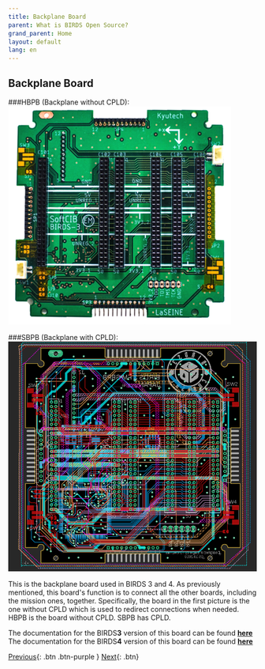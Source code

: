```yaml
---
title: Backplane Board
parent: What is BIRDS Open Source?
grand_parent: Home
layout: default
lang: en
---
```


## Backplane Board
###HBPB (Backplane without CPLD):
![Backplane Board Photo without CPLD](/assets/images/BPB-Board.png)

###SBPB (Backplane with CPLD):
![Backplane Board Photo with CPLD](/assets/images/SBPB-PCB.png)

This is the backplane board used in BIRDS 3 and 4. As previously mentioned, this board's function is to connect all the other boards, including the mission ones, together. Specifically, the board in the first picture is the one without CPLD which is used to redirect connections when needed. HBPB is the board without CPLD. SBPB has CPLD.


The documentation for the BIRDS**3** version of this board can be found [**here**](https://github.com/BIRDSOpenSource/BIRDS3-BPB)
The documentation for the BIRDS**4** version of this board can be found [**here**](https://github.com/BIRDSOpenSource/BIRDS4-BPB)

[Previous]({{site.url}}./){: .btn .btn-purple }
[Next]({{site.url}}/get-started/reference.html){: .btn}